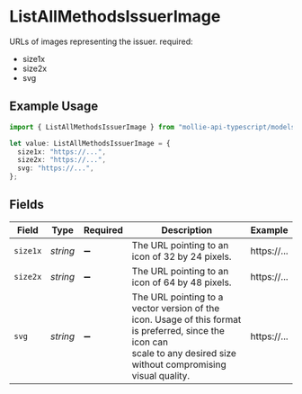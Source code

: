 # ListAllMethodsIssuerImage

URLs of images representing the issuer.
required:
  - size1x
  - size2x
  - svg

## Example Usage

```typescript
import { ListAllMethodsIssuerImage } from "mollie-api-typescript/models/operations";

let value: ListAllMethodsIssuerImage = {
  size1x: "https://...",
  size2x: "https://...",
  svg: "https://...",
};
```

## Fields

| Field                                                                                                                                                                  | Type                                                                                                                                                                   | Required                                                                                                                                                               | Description                                                                                                                                                            | Example                                                                                                                                                                |
| ---------------------------------------------------------------------------------------------------------------------------------------------------------------------- | ---------------------------------------------------------------------------------------------------------------------------------------------------------------------- | ---------------------------------------------------------------------------------------------------------------------------------------------------------------------- | ---------------------------------------------------------------------------------------------------------------------------------------------------------------------- | ---------------------------------------------------------------------------------------------------------------------------------------------------------------------- |
| `size1x`                                                                                                                                                               | *string*                                                                                                                                                               | :heavy_minus_sign:                                                                                                                                                     | The URL pointing to an icon of 32 by 24 pixels.                                                                                                                        | https://...                                                                                                                                                            |
| `size2x`                                                                                                                                                               | *string*                                                                                                                                                               | :heavy_minus_sign:                                                                                                                                                     | The URL pointing to an icon of 64 by 48 pixels.                                                                                                                        | https://...                                                                                                                                                            |
| `svg`                                                                                                                                                                  | *string*                                                                                                                                                               | :heavy_minus_sign:                                                                                                                                                     | The URL pointing to a vector version of the icon. Usage of this format is preferred, since the icon can<br/>scale to any desired size without compromising visual quality. | https://...                                                                                                                                                            |